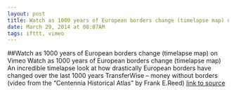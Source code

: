 ```yaml
---
layout: post
title: Watch as 1000 years of European borders change (timelapse map) on Vimeo
date: March 29, 2014 at 08:07AM
tags: ifttt, vimeo
---
```

##Watch as 1000 years of European borders change (timelapse map) on Vimeo
Watch as 1000 years of European borders change (timelapse map) An incredible timelapse look at how drastically European borders have changed over the last 1000 years TransferWise – money without borders (video from the “Centennia Historical Atlas” by Frank E.Reed)
[link to source](http://ift.tt/QpGmxe) 
